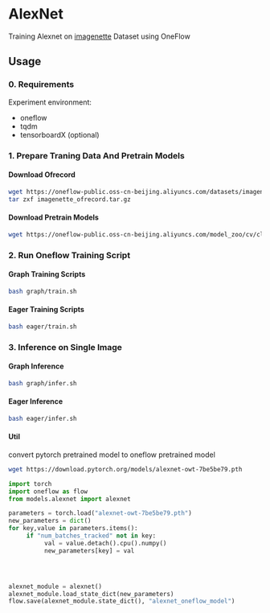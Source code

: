# AlexNet
Training Alexnet on [imagenette](https://github.com/fastai/imagenette) Dataset using OneFlow

## Usage
### 0. Requirements
Experiment environment:
- oneflow
- tqdm
- tensorboardX (optional)

### 1. Prepare Traning Data And Pretrain Models
#### Download Ofrecord
```bash
wget https://oneflow-public.oss-cn-beijing.aliyuncs.com/datasets/imagenette_ofrecord.tar.gz
tar zxf imagenette_ofrecord.tar.gz
```

#### Download Pretrain Models

```bash
wget https://oneflow-public.oss-cn-beijing.aliyuncs.com/model_zoo/cv/classification/alexnet/alexnet_oneflow_model.tar.gz
```

### 2. Run Oneflow Training Script
#### Graph Training Scripts
```bash
bash graph/train.sh
```

#### Eager Training Scripts
```bash
bash eager/train.sh
```


### 3. Inference on Single Image
#### Graph Inference
```bash
bash graph/infer.sh
```

#### Eager Inference
```bash
bash eager/infer.sh
```

#### Util

convert pytorch pretrained model to oneflow pretrained model

```sh
wget https://download.pytorch.org/models/alexnet-owt-7be5be79.pth
```

```python
import torch
import oneflow as flow 
from models.alexnet import alexnet

parameters = torch.load("alexnet-owt-7be5be79.pth")
new_parameters = dict()
for key,value in parameters.items():
     if "num_batches_tracked" not in key:
          val = value.detach().cpu().numpy()
          new_parameters[key] = val




alexnet_module = alexnet()
alexnet_module.load_state_dict(new_parameters)
flow.save(alexnet_module.state_dict(), "alexnet_oneflow_model")
```
